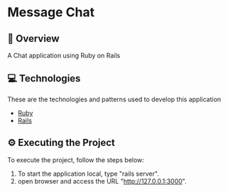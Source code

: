 <h1>
  Message Chat
</h1>

## 📌 Overview
A Chat application using Ruby on Rails

## 💻 Technologies
These are the technologies and patterns used to develop this application
- [Ruby](https://www.ruby-lang.org/)
- [Rails](https://rubyonrails.org/)

## ⚙️ Executing the Project
To execute the project, follow the steps below:
1. To start the application local, type "rails server".
2. open browser and access the URL "http://127.0.0.1:3000".
